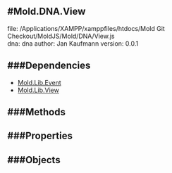 
#Mold.DNA.View
---------------------------------------

file: /Applications/XAMPP/xamppfiles/htdocs/Mold Git Checkout/MoldJS/Mold/DNA/View.js  
dna: dna
author: Jan Kaufmann
version: 0.0.1
	




###Dependencies
--------------

* [Mold.Lib.Event](../../Mold/Lib/Event.md) 
* [Mold.Lib.View](../../Mold/Lib/View.md) 



   
###Methods
--------------

   
###Properties
-------------

   
###Objects
------------


		
